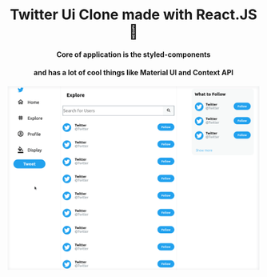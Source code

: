 <h1 style="text-align:center">Twitter Ui Clone made with React.JS 💙</h1>
<h4 style="text-align:center">Core of application is the styled-components</h4>
<h4 style="text-align:center">and has a lot of cool things like Material UI and Context API</h4>
<p align="center">
<img src="./public/app.gif" />
</p>
